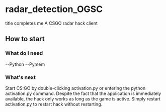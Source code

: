 # radar_detection_OGSC
 title completes me
 A CSGO radar hack client
## How to start

### What do I need 
--Python
--Pymem

### What's next
Start CS:GO by double-clicking activation.py or entering the python activation.py command. Despite the fact that the application is immediately available, the hack only works as long as the game is active. Simply restart activation.py to restart hack without restarting.
